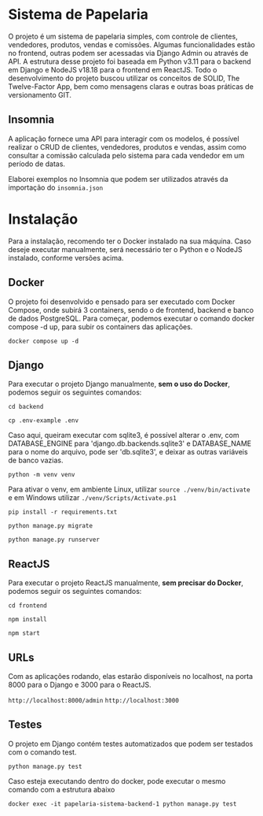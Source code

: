 # Sistema de Papelaria

O projeto é um sistema de papelaria simples, com controle de clientes, vendedores, produtos, vendas e comissões. Algumas funcionalidades estão no frontend, outras podem ser acessadas via Django Admin ou através de API. A estrutura desse projeto foi baseada em Python v3.11 para o backend em Django e NodeJS v18.18 para o frontend em ReactJS. Todo o desenvolvimento do projeto buscou utilizar os conceitos de SOLID, The Twelve-Factor App, bem como mensagens claras e outras boas práticas de versionamento GIT.

## Insomnia

A aplicação fornece uma API para interagir com os modelos, é possível realizar o CRUD de clientes, vendedores, produtos e vendas, assim como consultar a comissão calculada pelo sistema para cada vendedor em um período de datas.

Elaborei exemplos no Insomnia que podem ser utilizados através da importação do `insomnia.json`

# Instalação

Para a instalação, recomendo ter o Docker instalado na sua máquina. Caso deseje executar manualmente, será necessário ter o Python e o NodeJS instalado, conforme versões acima.

## Docker

O projeto foi desenvolvido e pensado para ser executado com Docker Compose, onde subirá 3 containers, sendo o de frontend, backend e banco de dados PostgreSQL. Para começar, podemos executar o comando docker compose -d up, para subir os containers das aplicações.

`docker compose up -d`

## Django

Para executar o projeto Django manualmente, **sem o uso do Docker**, podemos seguir os seguintes comandos:

`cd backend`

`cp .env-example .env`

Caso aqui, queiram executar com sqlite3, é possível alterar o .env, com DATABASE_ENGINE para 'django.db.backends.sqlite3' e DATABASE_NAME para o nome do arquivo, pode ser 'db.sqlite3', e deixar as outras variáveis de banco vazias.

`python -m venv venv`

Para ativar o venv, em ambiente Linux, utilizar `source ./venv/bin/activate` e em Windows utilizar `./venv/Scripts/Activate.ps1`

`pip install -r requirements.txt`

`python manage.py migrate`

`python manage.py runserver`

## ReactJS

Para executar o projeto ReactJS manualmente, **sem precisar do Docker**, podemos seguir os seguintes comandos:

`cd frontend`

`npm install`

`npm start`

## URLs

Com as aplicações rodando, elas estarão disponíveis no localhost, na porta 8000 para o Django e 3000 para o ReactJS.

`http://localhost:8000/admin`
`http://localhost:3000`

## Testes

O projeto em Django contém testes automatizados que podem ser testados com o comando test.

`python manage.py test`

Caso esteja executando dentro do docker, pode executar o mesmo comando com a estrutura abaixo

`docker exec -it papelaria-sistema-backend-1 python manage.py test`
